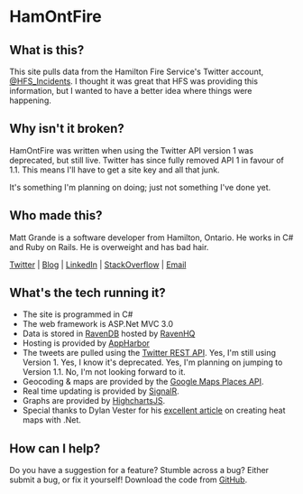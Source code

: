 # HamOntFire

## What is this?

This site pulls data from the Hamilton Fire Service's Twitter account, [@HFS_Incidents](https://twitter.com/HFS_Incidents). I thought it was great that HFS was providing this information, but I wanted to have a better idea where things were happening.

## Why isn't it broken?

HamOntFire was written when using the Twitter API version 1 was deprecated, but still live. Twitter has since fully removed API 1 in favour of 1.1. This means I'll have to get a site key and all that junk.

It's something I'm planning on doing; just not something I've done yet.

## Who made this?

Matt Grande is a software developer from Hamilton, Ontario. He works in C# and Ruby on Rails. He is overweight and has bad hair.

[Twitter](https://twitter.com/mattgrande) | [Blog](http://mattgrande.com/) | [LinkedIn](http://www.linkedin.com/in/mattgrande) | [StackOverflow](http://stackoverflow.com/users/74727/matt-grande) | [Email](mailto:matt.grande@gmail.com)

## What's the tech running it?

* The site is programmed in C#
* The web framework is ASP.Net MVC 3.0
* Data is stored in [RavenDB](http://ravendb.net/) hosted by [RavenHQ](https://ravenhq.com/)
* Hosting is provided by [AppHarbor](https://appharbor.com/)
* The tweets are pulled using the [Twitter REST API](https://dev.twitter.com/docs/api/1/get/statuses/user_timeline). Yes, I'm still using Version 1. Yes, I know it's deprecated. Yes, I'm planning on jumping to Version 1.1. No, I'm not looking forward to it.
* Geocoding & maps are provided by the [Google Maps Places API](https://developers.google.com/maps/location-based-apps).
* Real time updating is provided by [SignalR](http://signalr.net/).
* Graphs are provided by [HighchartsJS](http://www.highcharts.com/).
* Special thanks to Dylan Vester for his [excellent article](http://dylanvester.com/post/Creating-Heat-Maps-with-NET-20-(C-Sharp).aspx) on creating heat maps with .Net.

## How can I help?

Do you have a suggestion for a feature? Stumble across a bug? Either submit a bug, or fix it yourself! Download the code from [GitHub](https://bitbucket.org/mattgrande/hamontfire).
